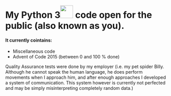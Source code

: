 # My Python 3<img src="https://www.python.org/static/opengraph-icon-200x200.png" width=40> code open for the public (also known as you). 

#### It currently cointains:

* Miscellaneous code
* Advent of Code 2015 (between 0 and 100 % done)


Quality Assurance tests were done by my employer (i.e. my pet spider Billy. Although he cannot speak the human language, he does perform movements when I approach him, and after enough approaches I developed a system of communication. This system however is currently not perfected and may be simply misinterpreting completely random data.)
